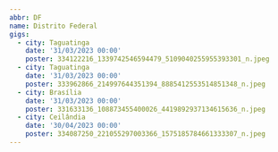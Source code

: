 ```yaml
---
abbr: DF
name: Distrito Federal
gigs:
  - city: Taguatinga
    date: '31/03/2023 00:00'
    poster: 334122216_1339742546594479_5109040255955393301_n.jpeg
  - city: Taguatinga
    date: '31/03/2023 00:00'
    poster: 333962866_214997644351394_8885412553514851348_n.jpeg
  - city: Brasília
    date: '31/03/2023 00:00'
    poster: 331633136_108873455400026_4419892937134615636_n.jpeg
  - city: Ceilândia
    date: '30/04/2023 00:00'
    poster: 334087250_221055297003366_1575185784661333307_n.jpeg
---
```



